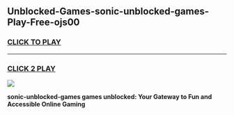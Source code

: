 
## Unblocked-Games-sonic-unblocked-games-Play-Free-ojs00
<h3>
<a href="https://premium76.site?title=sonic-unblocked-games&ref=23A">CLICK TO PLAY</a></h3>
<hr>

<h3>
<a href="https://premium76.site?title=sonic-unblocked-games&ref=23A">CLICK 2 PLAY</a>
  
</h3>

<a href="https://premium76.site?title=sonic-unblocked-games&ref=23A"><img src="https://clearcache.store/games.png"></a>


**sonic-unblocked-games games unblocked: Your Gateway to Fun and Accessible Online Gaming**
